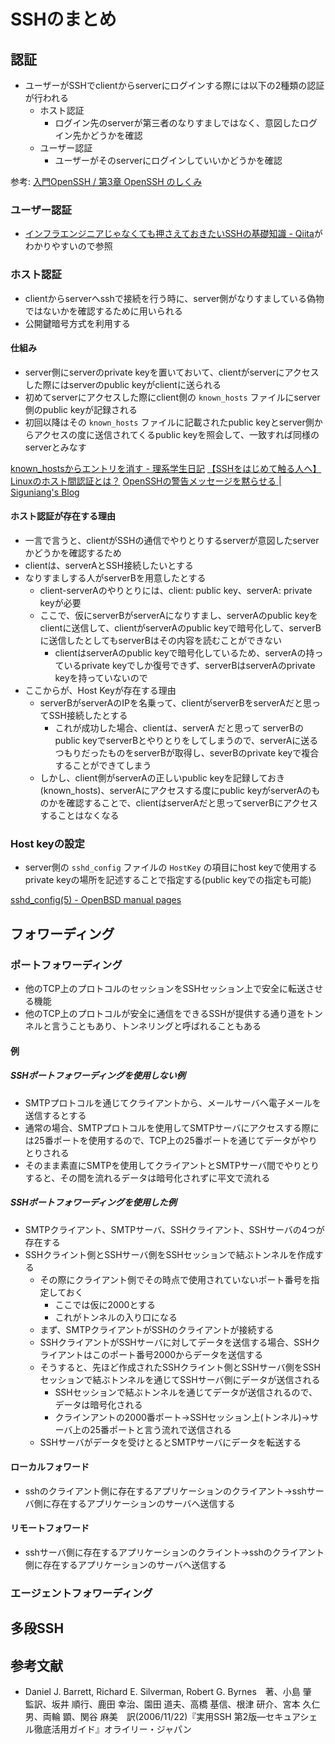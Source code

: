 # SSHのまとめ

## 認証

- ユーザーがSSHでclientからserverにログインする際には以下の2種類の認証が行われる
    - ホスト認証
        - ログイン先のserverが第三者のなりすましではなく、意図したログイン先かどうかを確認
    - ユーザー認証
        - ユーザーがそのserverにログインしていいかどうかを確認
      
参考: [入門OpenSSH / 第3章 OpenSSH のしくみ](http://www.unixuser.org/~euske/doc/openssh/book/chap3.html)

### ユーザー認証

- [インフラエンジニアじゃなくても押さえておきたいSSHの基礎知識 - Qiita](https://qiita.com/tag1216/items/5d06bad7468f731f590e#ssh%E3%81%AE%E8%AA%8D%E8%A8%BC%E6%96%B9%E5%BC%8F)がわかりやすいので参照

### ホスト認証

- clientからserverへsshで接続を行う時に、server側がなりすましている偽物ではないかを確認するために用いられる
- 公開鍵暗号方式を利用する

#### 仕組み

- server側にserverのprivate keyを置いておいて、clientがserverにアクセスした際にはserverのpublic keyがclientに送られる
- 初めてserverにアクセスした際にclient側の `known_hosts` ファイルにserver側のpublic keyが記録される
- 初回以降はその `known_hosts` ファイルに記載されたpublic keyとserver側からアクセスの度に送信されてくるpublic keyを照会して、一致すれば同様のserverとみなす

[known_hostsからエントリを消す - 理系学生日記](https://kiririmode.hatenablog.jp/entry/20171020/1508485674)
[【SSHをはじめて触る人へ】Linuxのホスト間認証とは？](https://eng-entrance.com/linux-ssh-host)
[OpenSSHの警告メッセージを黙らせる | Siguniang's Blog](https://siguniang.wordpress.com/2014/02/28/get-rid-of-openssh-warning-message/)

#### ホスト認証が存在する理由

- 一言で言うと、clientがSSHの通信でやりとりするserverが意図したserverかどうかを確認するため
- clientは、serverAとSSH接続したいとする
- なりすましする人がserverBを用意したとする
    - client-serverAのやりとりには、client: public key、serverA: private keyが必要
    - ここで、仮にserverBがserverAになりすまし、serverAのpublic keyをclientに送信して、clientがserverAのpublic keyで暗号化して、serverBに送信したとしてもserverBはその内容を読むことができない
        - clientはserverAのpublic keyで暗号化しているため、serverAの持っているprivate keyでしか復号できず、serverBはserverAのprivate keyを持っていないので
- ここからが、Host Keyが存在する理由
    - serverBがserverAのIPを名乗って、clientがserverBをserverAだと思ってSSH接続したとする
        - これが成功した場合、clientは、serverA だと思って serverBの public keyでserverBとやりとりをしてしまうので、serverAに送るつもりだったものをserverBが取得し、severBのprivate keyで複合することができてしまう
    - しかし、client側がserverAの正しいpublic keyを記録しておき(known_hosts)、serverAにアクセスする度にpublic keyがserverAのものかを確認することで、clientはserverAだと思ってserverBにアクセスすることはなくなる
 
### Host keyの設定

- server側の `sshd_config` ファイルの  `HostKey`  の項目にhost keyで使用するprivate keyの場所を記述することで指定する(public keyでの指定も可能)

[sshd_config(5) - OpenBSD manual pages](https://man.openbsd.org/sshd_config#HostKey)

## フォワーディング

### ポートフォワーディング

- 他のTCP上のプロトコルのセッションをSSHセッション上で安全に転送させる機能
- 他のTCP上のプロトコルが安全に通信をできるSSHが提供する通り道をトンネルと言うこともあり、トンネリングと呼ばれることもある

#### 例

##### SSHポートフォワーディングを使用しない例

- SMTPプロトコルを通じてクライアントから、メールサーバへ電子メールを送信するとする
- 通常の場合、SMTPプロトコルを使用してSMTPサーバにアクセスする際には25番ポートを使用するので、TCP上の25番ポートを通じてデータがやりとりされる
- そのまま素直にSMTPを使用してクライアントとSMTPサーバ間でやりとりすると、その間を流れるデータは暗号化されずに平文で流れる

##### SSHポートフォワーディングを使用した例

- SMTPクライアント、SMTPサーバ、SSHクライアント、SSHサーバの4つが存在する
- SSHクライント側とSSHサーバ側をSSHセッションで結ぶトンネルを作成する
    - その際にクライアント側でその時点で使用されていないポート番号を指定しておく
        - ここでは仮に2000とする
        - これがトンネルの入り口になる
    - まず、SMTPクライアントがSSHのクライアントが接続する
    - SSHクライアントがSSHサーバに対してデータを送信する場合、SSHクライアントはこのポート番号2000からデータを送信する
    - そうすると、先ほど作成されたSSHクライント側とSSHサーバ側をSSHセッションで結ぶトンネルを通じてSSHサーバ側にデータが送信される
        - SSHセッションで結ぶトンネルを通じてデータが送信されるので、データは暗号化される
        - クラインアントの2000番ポート→SSHセッション上(トンネル)→サーバ上の25番ポートと言う流れで送信される
    - SSHサーバがデータを受けとるとSMTPサーバにデータを転送する

#### ローカルフォワード

- sshのクライアント側に存在するアプリケーションのクライアント→sshサーバ側に存在するアプリケーションのサーバへ送信する

#### リモートフォワード

- sshサーバ側に存在するアプリケーションのクライント→sshのクライアント側に存在するアプリケーションのサーバへ送信する

### エージェントフォワーディング

## 多段SSH


## 参考文献

- Daniel J. Barrett, Richard E. Silverman, Robert G. Byrnes　著、小島 肇　監訳、坂井 順行、鹿田 幸治、園田 道夫、高橋 基信、根津 研介、宮本 久仁男、両輪 顕、関谷 麻美　訳(2006/11/22)『実用SSH 第2版―セキュアシェル徹底活用ガイド』オライリー・ジャパン

